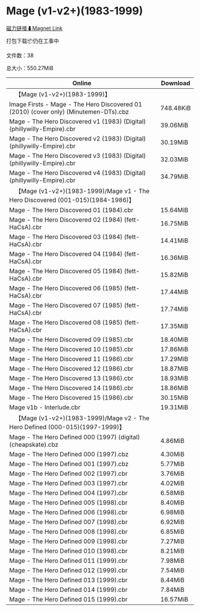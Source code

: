 # Mage (v1-v2+)(1983-1999)

[磁力链接⬇Magnet Link](magnet:?xt=urn:btih:ca99bcd9f76503edb57d49ee9f63dac2b46e2984&dn=Mage%20%28v1-v2%2B%29%281983-1999%29)

打包下载📦仍在工事中

文件数：38

总大小：550.27MiB

Online | Download
--- | ---
&emsp;【Mage (v1-v2+)(1983-1999)】 | 
Image Firsts - Mage - The Hero Discovered 01 (2010) (cover only) (Minutemen-DTs).cbz | 748.48KiB
Mage - The Hero Discovered v1 (1983) (Digital) (phillywilly-Empire).cbr | 39.06MiB
Mage - The Hero Discovered v2 (1983) (Digital) (phillywilly-Empire).cbr | 30.19MiB
Mage - The Hero Discovered v3 (1983) (Digital) (phillywilly-Empire).cbr | 32.03MiB
Mage - The Hero Discovered v4 (1983) (Digital) (phillywilly-Empire).cbr | 34.79MiB
&emsp;【Mage (v1-v2+)(1983-1999)/Mage v1 - The Hero Discovered (001-015)(1984-1986)】 | 
Mage - The Hero Discovered 01 (1984).cbr | 15.64MiB
Mage - The Hero Discovered 02 (1984) (fett-HaCsA).cbr | 16.75MiB
Mage - The Hero Discovered 03 (1984) (fett-HaCsA).cbr | 14.41MiB
Mage - The Hero Discovered 04 (1984) (fett-HaCsA).cbr | 16.36MiB
Mage - The Hero Discovered 05 (1984) (fett-HaCsA).cbr | 15.82MiB
Mage - The Hero Discovered 06 (1985) (fett-HaCsA).cbr | 17.44MiB
Mage - The Hero Discovered 07 (1985) (fett-HaCsA).cbr | 17.74MiB
Mage - The Hero Discovered 08 (1985) (fett-HaCsA).cbr | 17.35MiB
Mage - The Hero Discovered 09 (1985).cbr | 18.40MiB
Mage - The Hero Discovered 10 (1985).cbr | 17.86MiB
Mage - The Hero Discovered 11 (1986).cbr | 17.29MiB
Mage - The Hero Discovered 12 (1986).cbr | 18.87MiB
Mage - The Hero Discovered 13 (1986).cbr | 18.93MiB
Mage - The Hero Discovered 14 (1986).cbr | 18.86MiB
Mage - The Hero Discovered 15 (1986).cbr | 30.15MiB
Mage v1b - Interlude.cbr | 19.31MiB
&emsp;【Mage (v1-v2+)(1983-1999)/Mage v2 - The Hero Defined (000-015)(1997-1999)】 | 
Mage - The Hero Defined 000 (1997) (digital) (cheapskate).cbz | 4.86MiB
Mage - The Hero Defined 000 (1997).cbz | 4.30MiB
Mage - The Hero Defined 001 (1997).cbz | 5.77MiB
Mage - The Hero Defined 002 (1997).cbr | 3.76MiB
Mage - The Hero Defined 003 (1997).cbr | 4.02MiB
Mage - The Hero Defined 004 (1997).cbr | 6.58MiB
Mage - The Hero Defined 005 (1998).cbr | 8.40MiB
Mage - The Hero Defined 006 (1998).cbr | 6.98MiB
Mage - The Hero Defined 007 (1998).cbr | 6.92MiB
Mage - The Hero Defined 008 (1998).cbr | 6.85MiB
Mage - The Hero Defined 009 (1998).cbr | 7.27MiB
Mage - The Hero Defined 010 (1998).cbr | 8.21MiB
Mage - The Hero Defined 011 (1999).cbr | 7.98MiB
Mage - The Hero Defined 012 (1999).cbr | 7.54MiB
Mage - The Hero Defined 013 (1999).cbr | 8.44MiB
Mage - The Hero Defined 014 (1999).cbr | 7.84MiB
Mage - The Hero Defined 015 (1999).cbr | 16.57MiB
